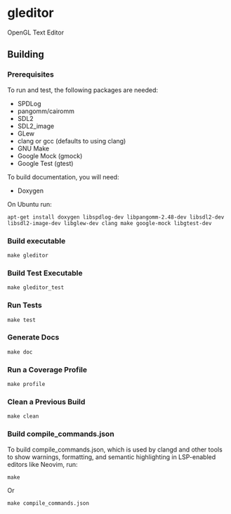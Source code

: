 # gleditor

OpenGL Text Editor

## Building

### Prerequisites

To run and test, the following packages are needed:

* SPDLog
* pangomm/cairomm
* SDL2
* SDL2\_image
* GLew
* clang or gcc (defaults to using clang)
* GNU Make
* Google Mock (gmock)
* Google Test (gtest)

To build documentation, you will need:

* Doxygen

On Ubuntu run:

```
apt-get install doxygen libspdlog-dev libpangomm-2.48-dev libsdl2-dev libsdl2-image-dev libglew-dev clang make google-mock libgtest-dev
```

### Build executable

```
make gleditor
```

### Build Test Executable

```
make gleditor_test
```

### Run Tests

```
make test
```

### Generate Docs

```
make doc
```

### Run a Coverage Profile

```
make profile
```

### Clean a Previous Build

```
make clean
```

### Build compile\_commands.json

To build compile\_commands.json, which is used by clangd and other tools to show warnings, formatting, and semantic highlighting in LSP-enabled editors like Neovim, run:

```
make
```

Or

```
make compile_commands.json
```

